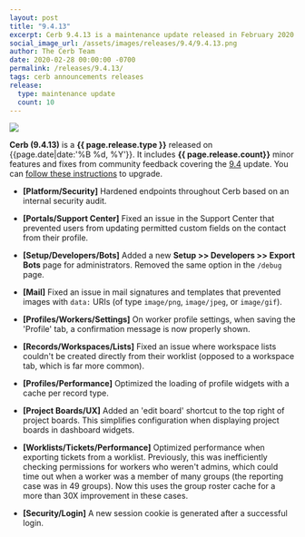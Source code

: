 ```yaml
---
layout: post
title: "9.4.13"
excerpt: Cerb 9.4.13 is a maintenance update released in February 2020 with 10 minor features and fixes from community feedback.
social_image_url: /assets/images/releases/9.4/9.4.13.png
author: The Cerb Team
date: 2020-02-28 00:00:00 -0700
permalink: /releases/9.4.13/
tags: cerb announcements releases
release:
  type: maintenance update
  count: 10
---
```


<div class="cerb-screenshot">
<img src="{{page.social_image_url}}" class="screenshot" style="max-width:500px;">
</div>

**Cerb (9.4.13)** is a **{{ page.release.type }}** released on {{page.date|date:'%B %d, %Y'}}. It includes **{{ page.release.count}}** minor features and fixes from community feedback covering the [9.4](/releases/9.4/) update.  You can [follow these instructions](/docs/upgrading/) to upgrade.

* **[Platform/Security]** Hardened endpoints throughout Cerb based on an internal security audit.

* **[Portals/Support Center]** Fixed an issue in the Support Center that prevented users from updating permitted custom fields on the contact from their profile.

* **[Setup/Developers/Bots]** Added a new **Setup >> Developers >> Export Bots** page for administrators. Removed the same option in the `/debug` page.

* **[Mail]** Fixed an issue in mail signatures and templates that prevented images with `data:` URIs (of type `image/png`, `image/jpeg`, or `image/gif`).

* **[Profiles/Workers/Settings]** On worker profile settings, when saving the 'Profile' tab, a confirmation message is now properly shown.

* **[Records/Workspaces/Lists]** Fixed an issue where workspace lists couldn't be created directly from their worklist (opposed to a workspace tab, which is far more common).

* **[Profiles/Performance]** Optimized the loading of profile widgets with a cache per record type.

* **[Project Boards/UX]** Added an 'edit board' shortcut to the top right of project boards. This simplifies configuration when displaying project boards in dashboard widgets.

* **[Worklists/Tickets/Performance]** Optimized performance when exporting tickets from a worklist. Previously, this was inefficiently checking permissions for workers who weren't admins, which could time out when a worker was a member of many groups (the reporting case was in 49 groups). Now this uses the group roster cache for a more than 30X improvement in these cases.

* **[Security/Login]** A new session cookie is generated after a successful login.

